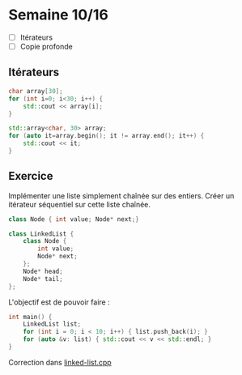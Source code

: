 # Semaine 10/16

- [ ] Itérateurs
- [ ] Copie profonde

## Itérateurs

```c++
char array[30];
for (int i=0; i<30; i++) {
    std::cout << array[i];
}

std::array<char, 30> array;
for (auto it=array.begin(); it != array.end(); it++) {
    std::cout << it;
}
```

## Exercice

Implémenter une liste simplement chaînée sur des entiers.
Créer un itérateur séquentiel sur cette liste chaînée. 

```cpp
class Node { int value; Node* next;}

class LinkedList {
    class Node {
        int value;
        Node* next;
    };
    Node* head;
    Node* tail;
};
```

L'objectif est de pouvoir faire : 

```cpp
int main() {
    LinkedList list;
    for (int i = 0; i < 10; i++) { list.push_back(i); }
    for (auto &v: list) { std::cout << v << std::endl; }
}
```

Correction dans [linked-list.cpp](linked-list.cpp)
